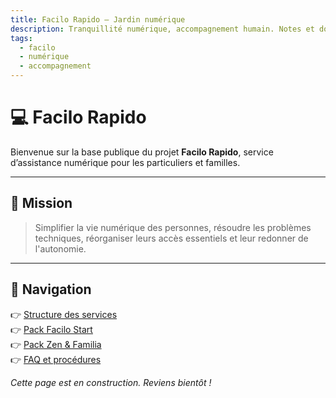 ```yaml
---
title: Facilo Rapido – Jardin numérique
description: Tranquillité numérique, accompagnement humain. Notes et documentation interne du projet Facilo Rapido.
tags:
  - facilo
  - numérique
  - accompagnement
---
```


# 💻 Facilo Rapido

Bienvenue sur la base publique du projet **Facilo Rapido**, service d’assistance numérique pour les particuliers et familles.

---

## 🎯 Mission

> Simplifier la vie numérique des personnes, résoudre les problèmes techniques, réorganiser leurs accès essentiels et leur redonner de l'autonomie.

---

## 📂 Navigation

👉 [Structure des services](Structure_des_services.md)  
👉 [Pack Facilo Start](Facilo_Start.md)  
👉 [Pack Zen & Familia](Facilo_Zen_et_Familia.md)  
👉 [FAQ et procédures](FAQ.md)

*Cette page est en construction. Reviens bientôt !*